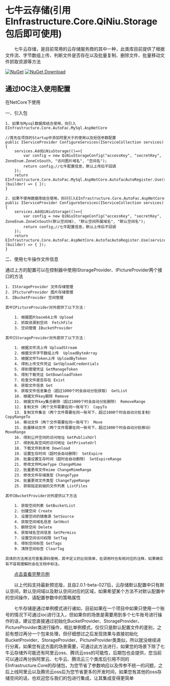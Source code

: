 # 七牛云存储(引用EInfrastructure.Core.QiNiu.Storage包后即可使用)

&emsp;&emsp;七牛云存储，是目前常用的云存储服务商的其中一种，此类库目前提供了根据文件流、字节数组上传、判断文件是否存在以及批量复制、删除文件、批量移动文件抓取资源等方法

[![NuGet](https://img.shields.io/nuget/v/EInfrastructure.Core.QiNiu.Storage.svg?style=flat-square)](https://www.nuget.org/packages/EInfrastructure.Core.QiNiu.Storage)
[![NuGet Download](https://img.shields.io/nuget/dt/EInfrastructure.Core.QiNiu.Storage.svg?style=flat-square)](https://www.nuget.org/packages/EInfrastructure.Core.QiNiu.Storage)


## 通过IOC注入使用配置

在NetCore下使用

一、引入包

    1. 如果与Mysql数据库结合使用，则引入EInfrastructure.Core.AutoFac.MySql.AspNetCore

    //首先在项目的Startup中添加阿里大于的使用以及短信参数配置
    public IServiceProvider ConfigureServices(IServiceCollection services)
    {
        services.AddQiNiuStorage(()=>{
            var config = new QiNiuStorageConfig("accessKey", "secretKey", ZoneEnum.ZoneCnSouth, "访问图片域名", "空间名");
            return config;//七牛配置信息，默认上传后不回调
        });
        return EInfrastructure.Core.AutoFac.MySql.AspNetCore.AutofacAutoRegister.Use(services, (builder) => { });
    }

    2. 如果不使用数据库结合使用，则只引入EInfrastructure.Core.AutoFac.AspNetCore
    public IServiceProvider ConfigureServices(IServiceCollection services)
    {
        services.AddQiNiuStorage(()=>{
            var config = new QiNiuStorageConfig("accessKey", "secretKey", ZoneEnum.ZoneCnSouth(默认空间域), "默认空间所属域名", "默认空间名");
            return config;//七牛配置信息，默认上传后不回调
        });
        return EInfrastructure.Core.AutoFac.AspNetCore.AutofacAutoRegister.Use(services, (builder) => { });
    }

二、使用七牛操作文件信息

通过上方的配置可以在控制器中使用IStorageProvider、IPictureProvider两个接口的方法

    1. IStorageProvider 文件存储管理
    2. IPictureProvider 图片存储管理
    3. IBucketProvider 空间管理

    其中IPictureProvider对外提供了以下方法：
        
        1. 根据图片base64上传 Upload
        2. 抓取资源到空间  FetchFile
        3. 空间管理 IBucketProvider

    其中IStorageProvider对外提供了以下方法：

        1. 根据文件流上传 UploadStream
        2. 根据文件字节数组上传  UploadByteArray
        3. 根据文件Token上传 UploadByToken
        4. 得到上传文件凭证 GetUploadCredentials
        5. 得到管理凭证 GetManageToken
        6. 得到下载凭证 GetDownloadToken
        7. 检查文件是否存在 Exist
        8. 获取文件信息 Get
        9. 获取文件信息集合（超过1000个时会自动分批获取） GetList
        10. 根据文件key删除 Remove
        11. 根据文件key集合删除（超过1000个时会自动分批删除） RemoveRange
        12. 复制文件（两个文件需要在同一账号下） CopyTo
        13. 复制文件集合（两个文件需要在同一账号下，超过1000个时会自动分批复制） CopyRangeTo
        14. 移动文件（两个文件需要在同一账号下） Move
        15. 批量移动文件（两个文件需要在同一账号下，超过1000个时会自动分批移动） MoveRange
        16. 得到公开空间的访问地址 GetPublishUrl
        17. 得到私有空间的访问地址 GetPrivateUrl
        18. 下载文件到本地 Download
        19. 设置生存时间（超时会自动删除） SetExpire
        20. 批量设置生存时间（超时会自动删除） SetExpireRange
        21. 修改文件MimeType ChangeMime
        22. 批量更改文件mime ChangeMimeRange
        23. 修改文件存储类型 ChangeType
        24. 批量更改文件类型 ChangeTypeRange
        25. 获取指定前缀的文件列表 ListFiles

    其中IBucketProvider对外提供以下方法

        1. 获取空间列表 GetBucketList
        2. 创建空间 Create
        3. 设置空间的镜像源 SetSource
        4. 获取空间域名信息 GetHost
        5. 删除空间 Delete
        6. 获取域名空间信息 SetPermiss
        7. 设置空间访问权限 SetTag
        8. 得到空间标签 GetTags
        9. 清除空间标签 ClearTag

    具体的方法用法可查看源码使用，其中定义的比较简单，在调用时也有相对应的注释，如果确实有不容易理解的会在文档中标注。

  
&emsp;&emsp;<a href ="https://github.com/zhenlei520/System.Extension.Core.Demo/tree/master/Storage/System.Extension.Core.AspNetCore.QiNiuStorage" target="_blank">点击查看完整示例</a> 

&emsp;&emsp;以上代码支持最新预览版，且自2.0.1-beta-027后，云存储默认配置中只有默认空间，默认空间域以及默认空间对应的区域，如果希望某个方法不对默认配置中的空间操作，请配置参数中的策略属性

&emsp;&emsp;七牛存储是通过单例模式进行诸如，目前如果在一个项目中如果只使用一个账号的情况下可通过ioc进行注入，但如果你的场景是需要用到多个七牛账号进行操作的话，建议您直接通过初始化BucketProvider、StorageProvider、PictureProvider类进行操作，相比单例模式，仅仅只是默认配置文件的差别，之前有想过再分一个包来处理，但仔细想过之后发现效果与直接初始化BucketProvider、StorageProvider、PictureProvider类类似，所以就没继续进行分离，如果您有这方面的场景需要，可通过此方法进行，如果您的场景下除了七牛云存储外可能还有阿里云oss、腾讯云oss的可能性，后期包也会提供，您当前可以通过再分拆阿里云、七牛云、腾讯云三个类库后引用不同的EInfrastructure.Core的存储包，为您节省了参数响应以及传参不统一的问题，之后上线阿里云以及腾讯云oss后为您节省更多的开发时间，如果您有其他的oss存储空间的话，也欢迎您与我们的包进行集成，让其集成变得更简单